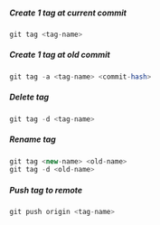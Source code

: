 ##### Create 1 tag at current commit	

```php
git tag <tag-name>
```

##### Create 1 tag at old commit

```php
git tag -a <tag-name> <commit-hash>
```

##### Delete tag

```php
git tag -d <tag-name>
```

##### Rename tag

```php
git tag <new-name> <old-name>
git tag -d <old-name>
```


##### Push tag to remote

```php
git push origin <tag-name>
```